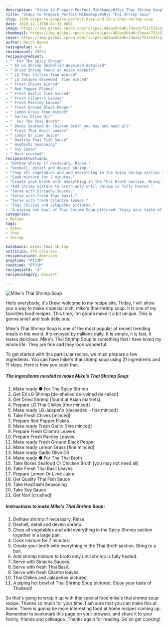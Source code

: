 ```yaml
---
description: "Steps to Prepare Perfect Mike&amp;#39;s Thai Shrimp Soup"
title: "Steps to Prepare Perfect Mike&amp;#39;s Thai Shrimp Soup"
slug: 1108-steps-to-prepare-perfect-mike-and-39-s-thai-shrimp-soup
date: 2020-12-11T08:44:33.989Z
image: https://img-global.cpcdn.com/recipes/488ac0b6d6cf3ead/751x532cq70/mikes-thai-shrimp-soup-recipe-main-photo.jpg
thumbnail: https://img-global.cpcdn.com/recipes/488ac0b6d6cf3ead/751x532cq70/mikes-thai-shrimp-soup-recipe-main-photo.jpg
cover: https://img-global.cpcdn.com/recipes/488ac0b6d6cf3ead/751x532cq70/mikes-thai-shrimp-soup-recipe-main-photo.jpg
author: Keith Bowen
ratingvalue: 4.8
reviewcount: 29234
recipeingredient:
- "  For The Spicy Shrimp"
- " EX LG Shrimp deshelled deveined detailed"
- " Dried Shrimp found at Asian markets"
- " LG Thai Chilies fine minced"
- " LG Jalapeo deseeded  fine minced"
- " Fresh Chives minced"
- " Red Pepper Flakes"
- " Fresh Garlic fine minced"
- " Fresh Cilantro Leaves"
- " Fresh Parsley Leaves"
- " Fresh Ground Black Pepper"
- " Lemon Grass fine minced"
- " Garlic Olive Oil"
- "  For The Thai Broth"
- " Boxes Seafood Or Chicken Broth you may not need all"
- " Fresh Thai Basil Leaves"
- " Lemon Or Lime Juice"
- " Quality Thai Fish Sauce"
- " HoyDashi Seasoning"
- " Soy Sauce"
- " Nori crushed"
recipeinstructions:
- "Dethaw shrimp if necessary. Rinse."
- "Deshell, detail and devein shrimp."
- "Chop all vegetables and add everything in the Spicy Shrimp section together in a large pan."
- "Cook mixture for 7 minutes."
- "Create your broth with everything in the Thai Broth section. Bring to a boil."
- "Add shrimp mixture to broth only until shrimp is fully heated."
- "Serve with Siriacha Sauces."
- "Serve with fresh Thai Basil."
- "Serve with fresh Cilantro leaves."
- "Thai Chilies and Jalapeños pictured."
- "A piping hot bowl of Thai Shrimp Soup pictured. Enjoy your taste of Thailand!"
categories:
- Recipe
tags:
- mikes
- thai
- shrimp

katakunci: mikes thai shrimp 
nutrition: 274 calories
recipecuisine: American
preptime: "PT23M"
cooktime: "PT31M"
recipeyield: "3"
recipecategory: Dessert

---
```



![Mike&#39;s Thai Shrimp Soup](https://img-global.cpcdn.com/recipes/488ac0b6d6cf3ead/751x532cq70/mikes-thai-shrimp-soup-recipe-main-photo.jpg)

Hello everybody, it's Drew, welcome to my recipe site. Today, I will show you a way to make a special dish, mike&#39;s thai shrimp soup. It is one of my favorites food recipes. This time, I'm gonna make it a bit unique. This is gonna smell and look delicious.

Mike&#39;s Thai Shrimp Soup is one of the most popular of recent trending meals in the world. It's enjoyed by millions daily. It is simple, it is fast, it tastes delicious. Mike&#39;s Thai Shrimp Soup is something that I have loved my whole life. They are fine and they look wonderful.




To get started with this particular recipe, we must prepare a few ingredients. You can have mike&#39;s thai shrimp soup using 21 ingredients and 11 steps. Here is how you cook that.

<!--inarticleads1-->

##### The ingredients needed to make Mike&#39;s Thai Shrimp Soup:

1. Make ready  ● For The Spicy Shrimp
1. Get  EX LG Shrimp [de-shelled de-veined de-tailed]
1. Get  Dried Shrimp [found at Asian markets]
1. Prepare  LG Thai Chilies [fine minced]
1. Make ready  LG Jalapeño [deseeded - fine minced]
1. Take  Fresh Chives [minced]
1. Prepare  Red Pepper Flakes
1. Make ready  Fresh Garlic [fine minced]
1. Prepare  Fresh Cilantro Leaves
1. Prepare  Fresh Parsley Leaves
1. Make ready  Fresh Ground Black Pepper
1. Make ready  Lemon Grass [fine minced]
1. Make ready  Garlic Olive Oil
1. Make ready  ● For The Thai Broth
1. Take  Boxes Seafood Or Chicken Broth [you may not need all]
1. Take  Fresh Thai Basil Leaves
1. Prepare  Lemon Or Lime Juice
1. Get  Quality Thai Fish Sauce
1. Take  HoyDashi Seasoning
1. Take  Soy Sauce
1. Get  Nori [crushed]




<!--inarticleads2-->

##### Instructions to make Mike&#39;s Thai Shrimp Soup:

1. Dethaw shrimp if necessary. Rinse.
1. Deshell, detail and devein shrimp.
1. Chop all vegetables and add everything in the Spicy Shrimp section together in a large pan.
1. Cook mixture for 7 minutes.
1. Create your broth with everything in the Thai Broth section. Bring to a boil.
1. Add shrimp mixture to broth only until shrimp is fully heated.
1. Serve with Siriacha Sauces.
1. Serve with fresh Thai Basil.
1. Serve with fresh Cilantro leaves.
1. Thai Chilies and Jalapeños pictured.
1. A piping hot bowl of Thai Shrimp Soup pictured. Enjoy your taste of Thailand!




So that's going to wrap it up with this special food mike&#39;s thai shrimp soup recipe. Thanks so much for your time. I am sure that you can make this at home. There is gonna be more interesting food at home recipes coming up. Remember to bookmark this page on your browser, and share it to your family, friends and colleague. Thanks again for reading. Go on get cooking!
